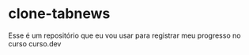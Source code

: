 # clone-tabnews
Esse é um repositório que eu vou usar para registrar meu progresso no curso curso.dev
